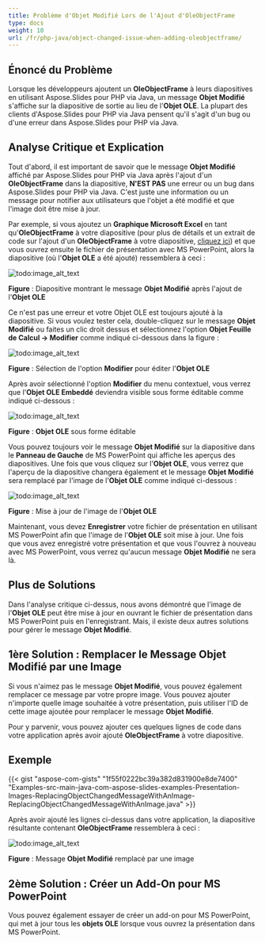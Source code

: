 ```yaml
---
title: Problème d'Objet Modifié Lors de l'Ajout d'OleObjectFrame
type: docs
weight: 10
url: /fr/php-java/object-changed-issue-when-adding-oleobjectframe/
---
```


## **Énoncé du Problème**
Lorsque les développeurs ajoutent un **OleObjectFrame** à leurs diapositives en utilisant Aspose.Slides pour PHP via Java, un message **Objet Modifié** s'affiche sur la diapositive de sortie au lieu de l'**Objet OLE**. La plupart des clients d'Aspose.Slides pour PHP via Java pensent qu'il s'agit d'un bug ou d'une erreur dans Aspose.Slides pour PHP via Java.
## **Analyse Critique et Explication**
Tout d'abord, il est important de savoir que le message **Objet Modifié** affiché par Aspose.Slides pour PHP via Java après l'ajout d'un **OleObjectFrame** dans la diapositive, **N'EST PAS** une erreur ou un bug dans Aspose.Slides pour PHP via Java. C'est juste une information ou un message pour notifier aux utilisateurs que l'objet a été modifié et que l'image doit être mise à jour.

Par exemple, si vous ajoutez un **Graphique Microsoft Excel** en tant qu'**OleObjectFrame** à votre diapositive (pour plus de détails et un extrait de code sur l'ajout d'un **OleObjectFrame** à votre diapositive, [cliquez ici](/slides/fr/php-java/adding-frame-to-the-slide/)) et que vous ouvrez ensuite le fichier de présentation avec MS PowerPoint, alors la diapositive (où l'**Objet OLE** a été ajouté) ressemblera à ceci :

![todo:image_alt_text](object-changed-issue-when-adding-oleobjectframe_1.png)

**Figure** : Diapositive montrant le message **Objet Modifié** après l'ajout de l'**Objet OLE**

Ce n'est pas une erreur et votre Objet OLE est toujours ajouté à la diapositive. Si vous voulez tester cela, double-cliquez sur le message **Objet Modifié** ou faites un clic droit dessus et sélectionnez l'option **Objet Feuille de Calcul -> Modifier** comme indiqué ci-dessous dans la figure :

![todo:image_alt_text](object-changed-issue-when-adding-oleobjectframe_2.png)

**Figure** : Sélection de l'option **Modifier** pour éditer l'**Objet OLE**

Après avoir sélectionné l'option **Modifier** du menu contextuel, vous verrez que l'**Objet OLE Embeddé** deviendra visible sous forme éditable comme indiqué ci-dessous :

![todo:image_alt_text](object-changed-issue-when-adding-oleobjectframe_3.png)

**Figure** : **Objet OLE** sous forme éditable

Vous pouvez toujours voir le message **Objet Modifié** sur la diapositive dans le **Panneau de Gauche** de MS PowerPoint qui affiche les aperçus des diapositives. Une fois que vous cliquez sur l'**Objet OLE**, vous verrez que l'aperçu de la diapositive changera également et le message **Objet Modifié** sera remplacé par l'image de l'**Objet OLE** comme indiqué ci-dessous :

![todo:image_alt_text](object-changed-issue-when-adding-oleobjectframe_4.png)

**Figure** : Mise à jour de l'image de l'**Objet OLE**

Maintenant, vous devez **Enregistrer** votre fichier de présentation en utilisant MS PowerPoint afin que l'image de l'**Objet OLE** soit mise à jour. Une fois que vous avez enregistré votre présentation et que vous l'ouvrez à nouveau avec MS PowerPoint, vous verrez qu'aucun message **Objet Modifié** ne sera là.
## **Plus de Solutions**
Dans l'analyse critique ci-dessus, nous avons démontré que l'image de l'**Objet OLE** peut être mise à jour en ouvrant le fichier de présentation dans MS PowerPoint puis en l'enregistrant. Mais, il existe deux autres solutions pour gérer le message **Objet Modifié**.
## **1ère Solution : Remplacer le Message Objet Modifié par une Image**
Si vous n'aimez pas le message **Objet Modifié**, vous pouvez également remplacer ce message par votre propre image. Vous pouvez ajouter n'importe quelle image souhaitée à votre présentation, puis utiliser l'ID de cette image ajoutée pour remplacer le message **Objet Modifié**.

Pour y parvenir, vous pouvez ajouter ces quelques lignes de code dans votre application après avoir ajouté **OleObjectFrame** à votre diapositive.
## **Exemple**
{{< gist "aspose-com-gists" "1f55f0222bc39a382d831900e8de7400" "Examples-src-main-java-com-aspose-slides-examples-Presentation-Images-ReplacingObjectChangedMessageWithAnImage-ReplacingObjectChangedMessageWithAnImage.java" >}}

Après avoir ajouté les lignes ci-dessus dans votre application, la diapositive résultante contenant **OleObjectFrame** ressemblera à ceci :

![todo:image_alt_text](object-changed-issue-when-adding-oleobjectframe_5.png)

**Figure** : Message **Objet Modifié** remplacé par une image
## **2ème Solution : Créer un Add-On pour MS PowerPoint**
Vous pouvez également essayer de créer un add-on pour MS PowerPoint, qui met à jour tous les **objets OLE** lorsque vous ouvrez la présentation dans MS PowerPoint.